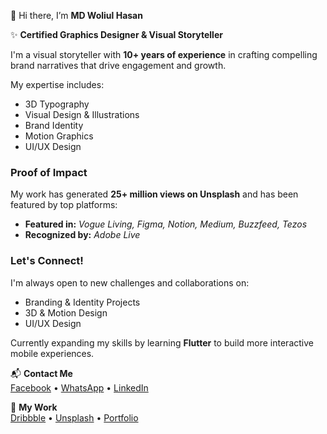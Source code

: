 👋 Hi there, I’m **MD Woliul Hasan**

✨ **Certified Graphics Designer & Visual Storyteller**

I'm a visual storyteller with **10+ years of experience** in crafting compelling brand narratives that drive engagement and growth.

My expertise includes:
* 3D Typography
* Visual Design & Illustrations
* Brand Identity
* Motion Graphics
* UI/UX Design

### **Proof of Impact**

My work has generated **25+ million views on Unsplash** and has been featured by top platforms:

- **Featured in:** *Vogue Living, Figma, Notion, Medium, Buzzfeed, Tezos*
- **Recognized by:** *Adobe Live*

### **Let's Connect!**

I'm always open to new challenges and collaborations on:
* Branding & Identity Projects
* 3D & Motion Design
* UI/UX Design

Currently expanding my skills by learning **Flutter** to build more interactive mobile experiences.

📬 **Contact Me**  
[Facebook](https://www.facebook.com/WoliulDesign/) • [WhatsApp](https://wa.me/8801672448002) • [LinkedIn](https://linkedin.com/in/woliul)

🔗 **My Work**  
[Dribbble](https://dribbble.com/woliul) • [Unsplash](https://unsplash.com/collections/WiMiqXF0RwQ/%2B-3d-typography) • [Portfolio](https://woliul.com)
